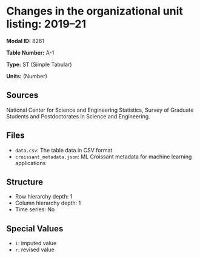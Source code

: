 # Changes in the organizational unit listing: 2019&#8211;21

**Modal ID:** 8261

**Table Number:** A-1

**Type:** ST (Simple Tabular)

**Units:** (Number)

## Sources

National Center for Science and Engineering Statistics, Survey of Graduate Students and Postdoctorates in Science and Engineering.

## Files

- `data.csv`: The table data in CSV format
- `croissant_metadata.json`: ML Croissant metadata for machine learning applications

## Structure

- Row hierarchy depth: 1
- Column hierarchy depth: 1
- Time series: No

## Special Values

- `i`: imputed value
- `r`: revised value
